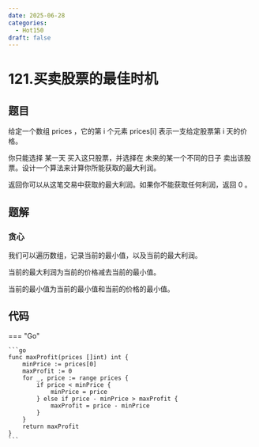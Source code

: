 ```yaml
---
date: 2025-06-28
categories:
  - Hot150
draft: false
---
```


# 121.买卖股票的最佳时机

## 题目

给定一个数组 prices ，它的第 i 个元素 prices[i] 表示一支给定股票第 i 天的价格。

你只能选择 某一天 买入这只股票，并选择在 未来的某一个不同的日子 卖出该股票。设计一个算法来计算你所能获取的最大利润。

返回你可以从这笔交易中获取的最大利润。如果你不能获取任何利润，返回 0 。

<!-- more -->

## 题解
### 贪心

我们可以遍历数组，记录当前的最小值，以及当前的最大利润。

当前的最大利润为当前的价格减去当前的最小值。

当前的最小值为当前的最小值和当前的价格的最小值。



## 代码

=== "Go"

    ```go
    func maxProfit(prices []int) int {
        minPrice := prices[0]
        maxProfit := 0
        for _, price := range prices {
            if price < minPrice {
                minPrice = price
            } else if price - minPrice > maxProfit {
                maxProfit = price - minPrice
            }
        }
        return maxProfit
    }
    ```

